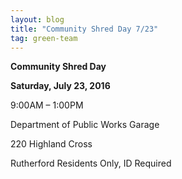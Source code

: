 ```yaml
---
layout: blog
title: "Community Shred Day 7/23"
tag: green-team
---
```


**Community Shred Day**

**Saturday, July 23, 2016**

9:00AM – 1:00PM

Department of Public Works Garage

220 Highland Cross

Rutherford Residents Only, ID Required
